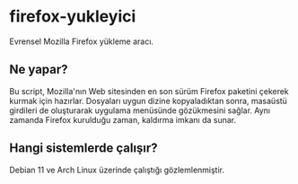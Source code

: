 # firefox-yukleyici
Evrensel Mozilla Firefox yükleme aracı.

## Ne yapar?
Bu script, Mozilla'nın Web sitesinden en son sürüm Firefox paketini çekerek kurmak için hazırlar. Dosyaları uygun dizine kopyaladıktan sonra, masaüstü girdileri de oluşturarak uygulama menüsünde gözükmesini sağlar. Aynı zamanda Firefox kurulduğu zaman, kaldırma imkanı da sunar. 

## Hangi sistemlerde çalışır?
Debian 11 ve Arch Linux üzerinde çalıştığı gözlemlenmiştir.

